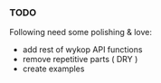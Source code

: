 ### TODO

Following need some polishing & love:

* add rest of wykop API functions
* remove repetitive parts ( DRY )
* create examples

